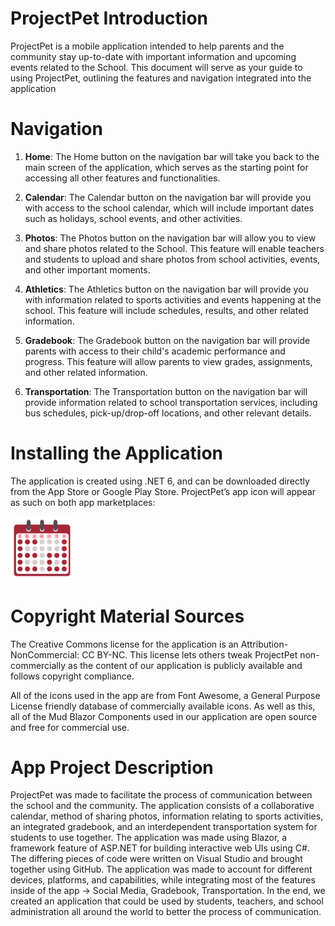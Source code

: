 # ProjectPet Introduction


ProjectPet is  a mobile application intended to help parents and the community stay up-to-date with important information and upcoming events related to the School. This document will serve as your guide to using ProjectPet, outlining the features and navigation integrated into the application

# Navigation

1. **Home**: The Home button on the navigation bar will take you back to the main screen of the application, which serves as the starting point for accessing all other features and functionalities.

2. **Calendar**: The Calendar button on the navigation bar will provide you with access to the school calendar, which will include important dates such as holidays, school events, and other activities.

3. **Photos**: The Photos button on the navigation bar will allow you to view and share photos related to the School. This feature will enable teachers and students to upload and share photos from school activities, events, and other important moments.

4. **Athletics**: The Athletics button on the navigation bar will provide you with information related to sports activities and events happening at the school. This feature will include schedules, results, and other related information.

5. **Gradebook**: The Gradebook button on the navigation bar will provide parents with access to their child's academic performance and progress. This feature will allow parents to view grades, assignments, and other related information.

6. **Transportation**: The Transportation button on the navigation bar will provide information related to school transportation services, including bus schedules, pick-up/drop-off locations, and other relevant details.


# Installing the Application

The application is created using .NET 6, and can be downloaded directly from the App Store or Google Play Store. ProjectPet’s app icon will appear as such on both app marketplaces:

<img src="wwwroot/img/ProjectPet-transparent.png" alt="ProjectPet" style="width:20%"/>

# Copyright Material Sources

The Creative Commons license for the application is an Attribution-NonCommercial: CC BY-NC. This license lets others tweak ProjectPet non-commercially as the content of our application is publicly available and follows copyright compliance.

All of the icons used in the app are from Font Awesome, a General Purpose License friendly database of commercially available icons. As well as this, all of the Mud Blazor Components used in our application are open source and free for commercial use.

# App Project Description
ProjectPet was made to facilitate the process of communication between the school and the community. The application consists of a collaborative calendar, method of sharing photos, information relating to sports activities, an integrated gradebook, and an interdependent transportation system for students to use together. The application was made using Blazor,  a framework feature of ASP.NET for building interactive web UIs using C#. The differing pieces of code were written on Visual Studio and brought together using GitHub. The application was made to account for different devices, platforms, and capabilities, while integrating most of the features inside of the app → Social Media, Gradebook, Transportation. In the end, we created an application that could be used by students, teachers, and school administration all around the world to better the process of communication. 
